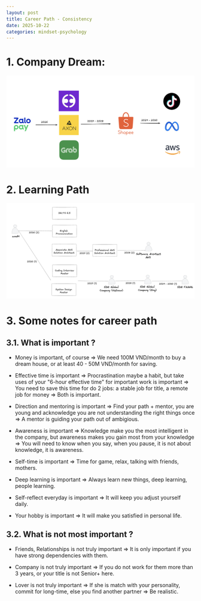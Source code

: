 ```yaml
---
layout: post
title: Career Path - Consistency
date: 2025-10-22
categories: mindset-psychology
---
```


# 1. Company Dream:

![](/images/Career-Path/long-term-consistency.png)

# 2. Learning Path

![](/images/Career-Path/learning-path.png)

# 3. Some notes for career path

## 3.1. What is important ?

- Money is important, of course => We need 100M VND/month to buy a dream house, or at least 40 - 50M VND/month for saving.

- Effective time is important => Procrastination maybe a habit, but take uses of your "6-hour effective time" for important work is important => You need to save this time for do 2 jobs: a stable job for title, a remote job for money => Both is important.

- Direction and mentoring is important => Find your path + mentor, you are young and acknowledge you are not understanding the right things once => A mentor is guiding your path out of ambigious.

- Awareness is important => Knowledge make you the most intelligent in the company, but awareness makes you gain most from your knowledge => You will need to know when you say, when you pause, it is not about knowledge, it is awareness.

- Self-time is important => Time for game, relax, talking with friends, mothers.

- Deep learning is important => Always learn new things, deep learning, people learning.

- Self-reflect everyday is important => It will keep you adjust yourself daily.

- Your hobby is important => It will make you satisfied in personal life.

## 3.2. What is not most important ?

- Friends, Relationships is not truly important => It is only important if you have strong dependencies with them.

- Company is not truly important => If you do not work for them more than 3 years, or your title is not Senior+ here.

- Lover is not truly important => If she is match with your personality, commit for long-time, else you find another partner => Be realistic.
